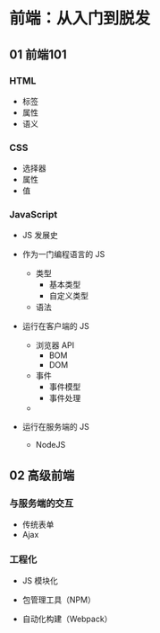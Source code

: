 # 前端：从入门到脱发

## 01 前端101

### HTML

- 标签
- 属性
- 语义

### CSS

- 选择器
- 属性
- 值

### JavaScript

- JS 发展史

- 作为一门编程语言的 JS
  - 类型
    - 基本类型
    - 自定义类型
  - 语法
- 运行在客户端的 JS
  - 浏览器 API
    - BOM
    - DOM
  - 事件
    - 事件模型
    - 事件处理
  - 
- 运行在服务端的 JS
  - NodeJS

## 02 高级前端

### 与服务端的交互

- 传统表单
- Ajax

### 工程化

- JS 模块化

- 包管理工具（NPM）

- 自动化构建（Webpack）